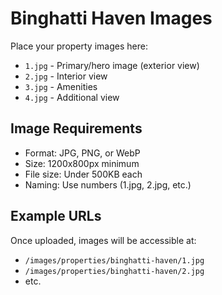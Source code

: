 # Binghatti Haven Images

Place your property images here:
- `1.jpg` - Primary/hero image (exterior view)
- `2.jpg` - Interior view
- `3.jpg` - Amenities
- `4.jpg` - Additional view

## Image Requirements
- Format: JPG, PNG, or WebP
- Size: 1200x800px minimum
- File size: Under 500KB each
- Naming: Use numbers (1.jpg, 2.jpg, etc.)

## Example URLs
Once uploaded, images will be accessible at:
- `/images/properties/binghatti-haven/1.jpg`
- `/images/properties/binghatti-haven/2.jpg`
- etc.
